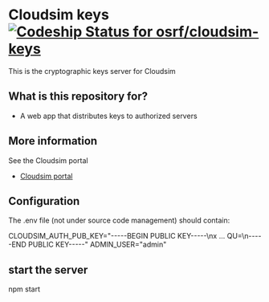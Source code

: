 # Cloudsim keys [ ![Codeship Status for osrf/cloudsim-keys](https://codeship.com/projects/915a1070-0a4d-0134-bce0-06f29080c625/status)](https://codeship.com/projects/155557)

This is the cryptographic keys server for Cloudsim

## What is this repository for? ##

* A web app that distributes keys to authorized servers

## More information ##

See the Cloudsim portal

* [Cloudsim portal](https://bitbucket.org/osrf/cloudsim/wiki/Home)

## Configuration ##

The .env file (not under source code management) should contain:

CLOUDSIM_AUTH_PUB_KEY="-----BEGIN PUBLIC KEY-----\nx  ... QU=\n-----END PUBLIC KEY-----"
ADMIN_USER="admin"

## start the server ##

npm start


